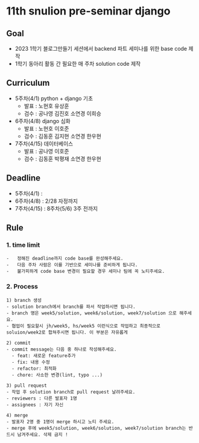 # 11th snulion pre-seminar django

## Goal

- 2023 1학기 블로그만들기 세션에서 backend 파트 세미나를 위한 base code 제작
- 1학기 동아리 활동 간 필요한 매 주차 solution code 제작

## Curriculum

- 5주차(4/1) python + django 기초
  - 발표 : 노현호 유상훈
  - 검수 : 공나영 김진호 소연경 이희승
- 6주차(4/8) django 심화
  - 발표 : 노현호 이호준
  - 검수 : 김동훈 김지현 소연경 한우현
- 7주차(4/15) 데이터베이스
  - 발표 : 공나영 이호준
  - 검수 : 김동훈 박평재 소연경 한우현

## Deadline

- 5주차(4/1) :
- 6주차(4/8) : 2/28 자정까지
- 7주차(4/15) : 8주차(5/6) 3주 전까지

## Rule

### 1. time limit

    -   정해진 deadline까지 code base를 완성해주세요.
    -   다음 주차 사람은 이를 기반으로 세미나를 준비하게 됩니다.
    -   불가피하게 code base 변경이 필요할 경우 세미나 팀에 꼭 노티주세요.

### 2. Process

    1) branch 생성
    - solution branch에서 branch를 파서 작업하시면 됩니다.
    - branch 명은 week5/solution, week6/solution, week7/solution 으로 해주세요.
    - 협업이 필요할시 jh/week5, hs/week5 이런식으로 작업하고 최종적으로 soluion/week2로 합쳐주시면 됩니다. 이 부분은 자유롭게

    2) commit
    - commit message는 다음 중 하나로 작성해주세요.
      - feat: 새로운 feature추가
      - fix: 내용 수정
      - refactor: 최적화
      - chore: 사소한 변경(lint, typo ...)

    3) pull request
    - 작업 후 solution branch로 pull request 날려주세요.
    - reviewers : 다른 발표자 1명
    - assignees : 자기 자신

    4) merge
    - 발표자 2명 중 1명이 merge 하시고 노티 주세요.
    - merge 후에 week5/solution, week6/solution, week7/solution branch는 반드시 남겨주세요. 삭제 금지 !
